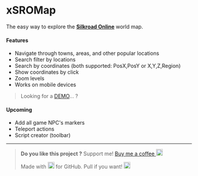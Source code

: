 # xSROMap
The easy way to explore the [**Silkroad Online**](http://www.joymax.com/silkroad/) world map.

#### Features
- Navigate through towns, areas, and other popular locations
- Search filter by locations
- Search by coordinates (both supported: PosX,PosY or X,Y,Z,Region)
- Show coordinates by click
- Zoom levels
- Works on mobile devices

> Looking for a [DEMO](http://JellyBitz.github.io/xSROMap)... ?

#### Upcoming
- Add all game NPC's markers
- Teleport actions
- Script creator (toolbar)

------------
> **Do you like this project ?**
> Support me! [Buy me a coffee <img src="https://twemoji.maxcdn.com/2/72x72/2615.png" width="18" height="18">](https://www.buymeacoffee.com/JellyBitz "Coffee <3")
>
> Made with <img title="Yes, love!" src="https://twemoji.maxcdn.com/2/72x72/1f499.png" width="18" height="18"> for GitHub. Pull if you want! <img title="I'm JellyBitz" src="https://twemoji.maxcdn.com/2/72x72/1f575.png" width="18" height="18">